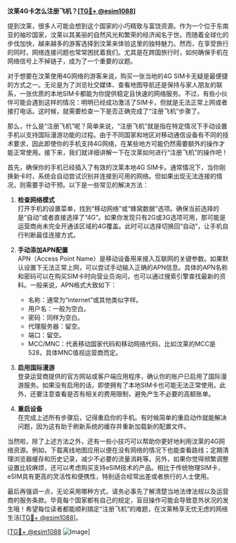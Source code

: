 **汶莱4G卡怎么注册飞机？[[TG💪+ @esim1088](https://t.me/s/esim1088)]**

提到汶莱，很多人可能会想到这个国家的小巧精致与富饶资源。作为一个位于东南亚的袖珍国家，汶莱以其美丽的自然风光和繁荣的经济闻名于世。而随着全球化的步伐加快，越来越多的游客选择到汶莱来体验这里的独特魅力。然而，在享受旅行的同时，网络连接问题也常常困扰着我们。尤其是在跨国旅行时，如何确保手机在网络信号上不掉链子，成为了一个重要的议题。

对于想要在汶莱使用4G网络的游客来说，购买一张当地的4G SIM卡无疑是最便捷的方式之一。无论是为了浏览社交媒体、查看地图导航还是保持与家人朋友的联系，一张优质的本地SIM卡都能为你提供稳定且快速的网络服务。不过，有些小伙伴可能会遇到这样的情况：明明已经成功激活了SIM卡，但就是无法正常上网或者接打电话。这时候，就需要检查一下是否正确完成了“注册飞机”步骤了。

那么，什么是“注册飞机”呢？简单来说，“注册飞机”就是指在特定情况下手动设置手机以支持国际漫游功能的过程。由于不同国家和地区对移动通信设备有不同的技术要求，因此即使你的手机支持4G网络，在某些地方可能仍然需要额外的操作才能正常使用。接下来，我们就详细讲解一下在汶莱如何进行“注册飞机”的操作吧！

首先，确保你的手机已经插入了有效的汶莱本地4G SIM卡。通常情况下，当你刚换新卡时，系统会自动尝试识别并连接到可用的网络。但如果出现无法连接的情况，则需要手动干预。以下是一些常见的解决方法：

1. **检查网络模式**  
   打开手机的设置菜单，找到“移动网络”或“蜂窝数据”选项。确保当前选择的是“自动”或者直接选择了“4G”。如果你发现只有2G或3G选项可用，那可能是运营商尚未完全开通该区域的4G覆盖。此时可以选择切换回“自动”，让手机自行判断最佳连接方式。

2. **手动添加APN配置**  
 APN（Access Point Name）是移动设备用来接入互联网的关键参数。如果默认设置下无法正常上网，可以尝试手动输入正确的APN信息。具体的APN名称和密码可以在购买SIM卡时向营业员询问，也可以通过搜索引擎查找最新的资料。一般来说，APN格式大致如下：
   - 名称：通常为“internet”或其他类似字样。
   - 用户名：一般为空白。
   - 密码：同样为空白。
   - 代理服务器：留空。
   - 端口：留空。
   - MCC/MNC：代表移动国家代码和移动网络代码，比如汶莱的MCC是528，具体MNC值视运营商而定。

3. **启用国际漫游**  
 登录运营商提供的官方网站或客户端应用程序，确认你的账户已启用了国际漫游服务。如果没有启用的话，即使拥有了本地SIM卡也可能无法正常使用。此外，还要注意查看是否有相关的费用限制，避免产生不必要的高额账单。

4. **重启设备**  
 在完成上述所有步骤后，记得重启你的手机。有时候简单的重启动作就能解决问题，因为这有助于刷新系统的缓存并重新加载新的配置文件。

当然啦，除了上述方法之外，还有一些小技巧可以帮助你更好地利用汶莱的4G网络资源。例如，下载离线地图应用以便在没有网络的情况下也能查看路线；定期清理浏览器缓存和历史记录，减少不必要的流量消耗等。另外，如果你觉得频繁调整设置比较麻烦，还可以考虑购买支持eSIM技术的产品。相比于传统物理SIM卡，eSIM具有更高的灵活性和便携性，特别适合经常出差或者旅行的人士使用。

最后再强调一点，无论采用哪种方式，请务必事先了解清楚当地法律法规以及运营商的服务条款。毕竟每个国家都有自己的规定，盲目操作可能会导致意外状况的发生哦！希望每位读者都能顺利搞定“注册飞机”的难题，在汶莱畅享无忧无虑的网络生活[[TG💪+ @esim1088](https://t.me/s/esim1088)]。

[[TG💪+ @esim1088](https://t.me/s/esim1088) ![Image](https://i.postimg.cc/4NQfJmqS/Snipaste-2025-05-13-00-14-12.png)]